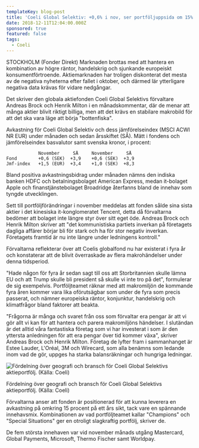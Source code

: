 ```yaml
---
templateKey: blog-post
title: 'Coeli Global Selektiv: +0,6% i nov, ser portföljuppsida om 15% på 12 månader'
date: 2018-12-11T12:04:00.000Z
sponsored: true
featured: false
tags:
  - Coeli
---
```

STOCKHOLM (Fonder Direkt) Marknaden brottas med att hantera en kombination av högre räntor, handelskrig och sjunkande europeiskt konsumentförtroende. Aktiemarknaden har troligen diskonterat det mesta av de negativa nyheterna efter fallet i oktober, och därmed lär ytterligare negativa data krävas för vidare nedgångar.

Det skriver den globala aktiefonden Coeli Global Selektivs förvaltare Andreas Brock och Henrik Milton i en månadskommentar, där de menar att många aktier blivit riktigt billiga, men att det krävs en stabilare makrobild för att det ska vara läge att börja "bottenfiska".

Avkastning för Coeli Global Selektiv och dess jämförelseindex (MSCI ACWI NR EUR) under månaden och sedan årsskiftet (SÅ). Mätt i fondens och jämförelseindex basvalutor samt svenska kronor, i procent:

```
            November     SÅ     November     SÅ                  
Fond        +0,6 (SEK)  +3,9    +0,6 (SEK)  +3,9               
Jmf-index   +1,5 (EUR)  +3,4    +1,0 (SEK)  +8,3               
```

Bland positiva avkastningsbidrag under månaden nämns den indiska banken HDFC och betalningsbolaget American Express, medan it-bolaget Apple och finanstjänstebolaget Broadridge återfanns bland de innehav som tyngde utvecklingen.

Sett till portföljförändringar i november meddelas att fonden sålde sina sista aktier i det kinesiska it-konglomeratet Tencent, detta då förvaltarna bedömer att bolaget inte längre styr över sitt eget öde. Andreas Brock och Henrik Milton skriver att "det kommunistiska partiets inverkan på företagets dagliga affärer börjar bli för stark och ha för stor negativ inverkan. Företagets framtid är nu inte längre under ledningens kontroll."

Förvaltarna reflekterar över att Coelis globalfond nu har existerat i fyra år och konstaterar att de blivit överraskade av flera makrohändelser under denna tidsperiod.

"Hade någon för fyra år sedan sagt till oss att Storbritannien skulle lämna EU och att Trump skulle bli president så skulle vi inte tro på det", formulerar de sig exempelvis. Portföljteamet räknar med att makromiljön de kommande fyra åren kommer vara lika oförutsägbar som under de fyra som precis passerat, och nämner europeiska räntor, konjunktur, handelskrig och klimatfrågor bland faktorer att beakta.

"Frågorna är många och svaret från oss som förvaltar era pengar är att vi gör allt vi kan för att hantera och parera makromiljöns händelser. I slutändan är det alltid våra fantastiska företag som vi har investerat i som är den yttersta anledningen för att era pengar över tid kommer växa", skriver Andreas Brock och Henrik Milton. Företag de lyfter fram i sammanhanget är Estee Lauder, L'Oréal, 3M och Wirecard, som alla benämns som ledande inom vad de gör, uppges ha starka balansräkningar och hungriga ledningar.

![Fördelning över geografi och bransch för Coeli Global Selektivs aktieportfölj. (Källa: Coeli)](/img/12.png)

<span class="image-caption">Fördelning över geografi och bransch för Coeli Global Selektivs aktieportfölj. (Källa: Coeli)</span>

Förvaltarna anser att fonden är positionerad för att kunna leverera en avkastning på omkring 15 procent på ett års sikt, tack vare en spännande innehavsmix. Kombinationen av vad portföljteamet kallar "Champions" och "Special Situations" ger en otroligt slagkraftig portfölj, skriver de.

De fem största innehaven var vid november månads utgång Mastercard, Global Payments, Microsoft, Thermo Fischer samt Worldpay.
